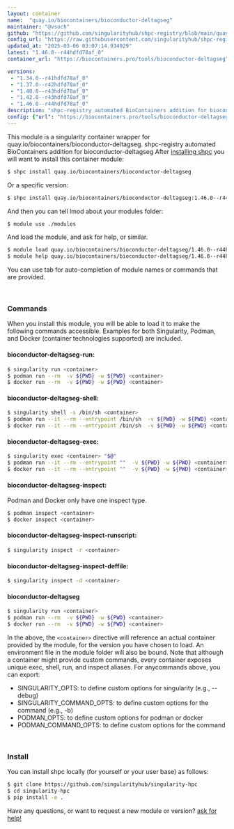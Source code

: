 ```yaml
---
layout: container
name:  "quay.io/biocontainers/bioconductor-deltagseg"
maintainer: "@vsoch"
github: "https://github.com/singularityhub/shpc-registry/blob/main/quay.io/biocontainers/bioconductor-deltagseg/container.yaml"
config_url: "https://raw.githubusercontent.com/singularityhub/shpc-registry/main/quay.io/biocontainers/bioconductor-deltagseg/container.yaml"
updated_at: "2025-03-06 03:07:14.934929"
latest: "1.46.0--r44hdfd78af_0"
container_url: "https://biocontainers.pro/tools/bioconductor-deltagseg"

versions:
 - "1.34.0--r41hdfd78af_0"
 - "1.37.0--r42hdfd78af_0"
 - "1.40.0--r43hdfd78af_0"
 - "1.42.0--r43hdfd78af_0"
 - "1.46.0--r44hdfd78af_0"
description: "shpc-registry automated BioContainers addition for bioconductor-deltagseg"
config: {"url": "https://biocontainers.pro/tools/bioconductor-deltagseg", "maintainer": "@vsoch", "description": "shpc-registry automated BioContainers addition for bioconductor-deltagseg", "latest": {"1.46.0--r44hdfd78af_0": "sha256:6dfffcc0046af18e4d78833c52ea38535ef95360af6c36600f0db4618701cb76"}, "tags": {"1.34.0--r41hdfd78af_0": "sha256:278985f76cba1478a7e382e213edf950a907ed9daa699f7699d7cf845000e15a", "1.37.0--r42hdfd78af_0": "sha256:a55fd98ccabea6de5affae9a581356e70a28ee52826a86417e1fe0e281db6f3a", "1.40.0--r43hdfd78af_0": "sha256:a4bfb38e6b40ae83cbe7c44a17eac8831176e8eb9b8507019b98a1c0bcb0d49e", "1.42.0--r43hdfd78af_0": "sha256:121c22178cd89f3d72879b0ac5de9020097ddcaab3ec6a222d2b62e3a72abd45", "1.46.0--r44hdfd78af_0": "sha256:6dfffcc0046af18e4d78833c52ea38535ef95360af6c36600f0db4618701cb76"}, "docker": "quay.io/biocontainers/bioconductor-deltagseg"}
---
```


This module is a singularity container wrapper for quay.io/biocontainers/bioconductor-deltagseg.
shpc-registry automated BioContainers addition for bioconductor-deltagseg
After [installing shpc](#install) you will want to install this container module:


```bash
$ shpc install quay.io/biocontainers/bioconductor-deltagseg
```

Or a specific version:

```bash
$ shpc install quay.io/biocontainers/bioconductor-deltagseg:1.46.0--r44hdfd78af_0
```

And then you can tell lmod about your modules folder:

```bash
$ module use ./modules
```

And load the module, and ask for help, or similar.

```bash
$ module load quay.io/biocontainers/bioconductor-deltagseg/1.46.0--r44hdfd78af_0
$ module help quay.io/biocontainers/bioconductor-deltagseg/1.46.0--r44hdfd78af_0
```

You can use tab for auto-completion of module names or commands that are provided.

<br>

### Commands

When you install this module, you will be able to load it to make the following commands accessible.
Examples for both Singularity, Podman, and Docker (container technologies supported) are included.

#### bioconductor-deltagseg-run:

```bash
$ singularity run <container>
$ podman run --rm  -v ${PWD} -w ${PWD} <container>
$ docker run --rm  -v ${PWD} -w ${PWD} <container>
```

#### bioconductor-deltagseg-shell:

```bash
$ singularity shell -s /bin/sh <container>
$ podman run --it --rm --entrypoint /bin/sh  -v ${PWD} -w ${PWD} <container>
$ docker run --it --rm --entrypoint /bin/sh  -v ${PWD} -w ${PWD} <container>
```

#### bioconductor-deltagseg-exec:

```bash
$ singularity exec <container> "$@"
$ podman run --it --rm --entrypoint ""  -v ${PWD} -w ${PWD} <container> "$@"
$ docker run --it --rm --entrypoint ""  -v ${PWD} -w ${PWD} <container> "$@"
```

#### bioconductor-deltagseg-inspect:

Podman and Docker only have one inspect type.

```bash
$ podman inspect <container>
$ docker inspect <container>
```

#### bioconductor-deltagseg-inspect-runscript:

```bash
$ singularity inspect -r <container>
```

#### bioconductor-deltagseg-inspect-deffile:

```bash
$ singularity inspect -d <container>
```



#### bioconductor-deltagseg

```bash
$ singularity run <container>
$ podman run --rm  -v ${PWD} -w ${PWD} <container>
$ docker run --rm  -v ${PWD} -w ${PWD} <container>
```


In the above, the `<container>` directive will reference an actual container provided
by the module, for the version you have chosen to load. An environment file in the
module folder will also be bound. Note that although a container
might provide custom commands, every container exposes unique exec, shell, run, and
inspect aliases. For anycommands above, you can export:

 - SINGULARITY_OPTS: to define custom options for singularity (e.g., --debug)
 - SINGULARITY_COMMAND_OPTS: to define custom options for the command (e.g., -b)
 - PODMAN_OPTS: to define custom options for podman or docker
 - PODMAN_COMMAND_OPTS: to define custom options for the command

<br>

### Install

You can install shpc locally (for yourself or your user base) as follows:

```bash
$ git clone https://github.com/singularityhub/singularity-hpc
$ cd singularity-hpc
$ pip install -e .
```

Have any questions, or want to request a new module or version? [ask for help!](https://github.com/singularityhub/singularity-hpc/issues)
